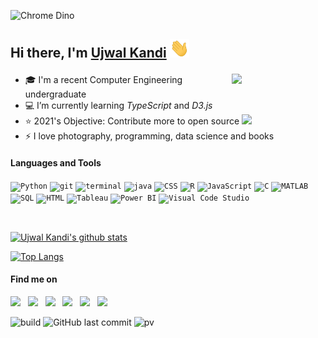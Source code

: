  <!--
**UjwalKandi/UjwalKandi** is a ✨ _special_ ✨ repository because its `README.md` (this file) appears on your GitHub profile.
-->

![Chrome Dino](https://mir-s3-cdn-cf.behance.net/project_modules/max_1200/4ff07986208593.5d9a654e92f36.gif)


<h2 align="left">Hi there, I'm <a href="https://www.linkedin.com/in/ujwalkandi" target="_blank" rel="noopener noreferrer">Ujwal Kandi</a> <img src="https://raw.githubusercontent.com/ABSphreak/ABSphreak/master/gifs/Hi.gif" height="30" />
 
<a href="https://github.com/UjwalKandi"><img align='right' src='https://github.com/UjwalKandi/UjwalKandi/blob/changes-to-readme/svg/87202985-820dcb80-c2b6-11ea-9f56-7ec461c497c3.gif' width='150"'></a></h2>

- 🎓 I'm a recent Computer Engineering undergraduate 
- 💻 I’m currently learning *TypeScript* and *D3.js* 
- ⭐ 2021's Objective: Contribute more to open source <img src="https://media.giphy.com/media/WUlplcMpOCEmTGBtBW/giphy.gif" width="30">
- ⚡ I love photography, programming, data science and books 


#### Languages and Tools 
<p>
  <code><img height="25" src="https://raw.githubusercontent.com/UjwalKandi/UjwalKandi/changes-to-readme/svg/python-5.svg" alt="Python"></code>
  <code><img height="25" src="https://raw.githubusercontent.com/UjwalKandi/UjwalKandi/changes-to-readme/svg/git-icon.svg" alt="git"></code>
  <code><img height="22" src="https://raw.githubusercontent.com/UjwalKandi/UjwalKandi/changes-to-readme/svg/terminal-1.svg" alt="terminal"></code>
  <code><img height="27" src="https://raw.githubusercontent.com/UjwalKandi/UjwalKandi/changes-to-readme/svg/java-4.svg" alt="java"></code>
  <code><img height="25" src="https://raw.githubusercontent.com/UjwalKandi/UjwalKandi/changes-to-readme/svg/css-3.svg" alt="CSS"></code>
  <code><img height="25" src="https://raw.githubusercontent.com/UjwalKandi/UjwalKandi/changes-to-readme/svg/r-lang.svg" alt="R"></code>
  <code><img height="25" src="https://raw.githubusercontent.com/UjwalKandi/UjwalKandi/changes-to-readme/svg/javascript.svg" alt="JavaScript"></code>
  <code><img height="25" src="https://raw.githubusercontent.com/UjwalKandi/UjwalKandi/changes-to-readme/svg/c-2975.svg" alt="C"></code>
  <code><img height="25" src="https://raw.githubusercontent.com/UjwalKandi/UjwalKandi/master/svg/Matlab_Logo.png" alt="MATLAB"></code>
  <code><img height="26" src="https://raw.githubusercontent.com/UjwalKandi/UjwalKandi/changes-to-readme/svg/sql.png" alt="SQL"></code>
  <code><img height="25" src="https://raw.githubusercontent.com/UjwalKandi/UjwalKandi/changes-to-readme/svg/html-5.svg" alt="HTML"></code>
  <code><img height="25" src="https://raw.githubusercontent.com/UjwalKandi/UjwalKandi/changes-to-readme/svg/tableau-software.svg" alt="Tableau"></code>
  <code><img height="25" src="https://raw.githubusercontent.com/UjwalKandi/UjwalKandi/changes-to-readme/svg/power-bi-1.svg" alt="Power BI"></code>
  <code><img height="25" src="https://raw.githubusercontent.com/UjwalKandi/UjwalKandi/changes-to-readme/svg/visual-studio-code-1.svg" alt="Visual Code Studio"></code>
</p>

<br />

[![Ujwal Kandi's github stats](https://github-readme-stats.ujwalkandi.vercel.app/api?username=UjwalKandi&count_private=true&show_icons=true&theme=blue-green&hide_rank=false&include_all_commits=true)](https://github.com/UjwalKandi?tab=repositories)

[![Top Langs](https://github-readme-stats.ujwalkandi.vercel.app/api/top-langs/?username=UjwalKandi&layout=compact&langs_count=10&theme=blue-green)](https://github.com/UjwalKandi)


#### Find me on  
<!--
<p align='left'>
   <a href="https://www.linkedin.com/in/ujwalkandi" target="_blank"><img height="25" src="https://raw.githubusercontent.com/UjwalKandi/UjwalKandi/changes-to-readme/svg/linkedin-icon-2.svg"></a>&nbsp;&nbsp;
 <a href="https://twitter.com/UjwalKandiii" target="_blank"><img height="25" src="https://raw.githubusercontent.com/UjwalKandi/UjwalKandi/changes-to-readme/svg/twitter-3.svg"></a>&nbsp;&nbsp;
 <a href="https://instagram.com/ujwal_kandi" target="_blank"><img height="25" src="https://raw.githubusercontent.com/UjwalKandi/UjwalKandi/changes-to-readme/svg/instagram-2-1.svg"></a>&nbsp;&nbsp;
 <a href="https://www.kaggle.com/ujwalkandi" target="_blank"><img height="25" src="https://raw.githubusercontent.com/UjwalKandi/UjwalKandi/changes-to-readme/svg/Kaggle%20Icon.svg"></a>&nbsp;&nbsp;
 <a href="https://public.tableau.com/profile/ujwal.kandi#!/" target="_blank"><img height="25" src="https://raw.githubusercontent.com/UjwalKandi/UjwalKandi/changes-to-readme/svg/tableau-software.svg"></a>&nbsp;&nbsp;
 <a href="https://github.com/UjwalKandi" target="_blank"><img height="25" src="https://raw.githubusercontent.com/UjwalKandi/UjwalKandi/changes-to-readme/svg/github-1.svg"></a>&nbsp;&nbsp;
 
 </p>
 -->

 <p align='left'>
   <a href="https://www.linkedin.com/in/ujwalkandi" target="_blank"><img height="25" src="https://raw.githubusercontent.com/UjwalKandi/UjwalKandi/changes-to-readme/svg/linkedin%20rect.svg"></a>&nbsp;&nbsp;
 <a href="https://twitter.com/UjwalKandiii" target="_blank"><img height="25" src="https://raw.githubusercontent.com/UjwalKandi/UjwalKandi/changes-to-readme/svg/twitter%20rect.svg"></a>&nbsp;&nbsp;
 <a href="https://instagram.com/ujwal_kandi" target="_blank"><img height="25" src="https://raw.githubusercontent.com/UjwalKandi/UjwalKandi/changes-to-readme/svg/insta%20rect.svg"></a>&nbsp;&nbsp;
 <a href="https://www.kaggle.com/ujwalkandi" target="_blank"><img height="25" src="https://raw.githubusercontent.com/UjwalKandi/UjwalKandi/changes-to-readme/svg/Kaggle%20rect.svg"></a>&nbsp;&nbsp;
 <a href="https://public.tableau.com/profile/ujwal.kandi#!/" target="_blank"><img height="25" src="https://raw.githubusercontent.com/UjwalKandi/UjwalKandi/changes-to-readme/svg/tableau%20rect.svg"></a>&nbsp;&nbsp;
 <a href="https://github.com/UjwalKandi" target="_blank"><img height="25" src="https://raw.githubusercontent.com/UjwalKandi/UjwalKandi/changes-to-readme/svg/github%20rect.svg"></a>&nbsp;&nbsp;
 
 </p>


![build](https://github.com/UjwalKandi/UjwalKandi/blob/changes-to-readme/svg/badge.svg)
![GitHub last commit](https://github.com/UjwalKandi/UjwalKandi/blob/changes-to-readme/svg/last%20commit.svg)
![pv](https://pageview.vercel.app/?github_user=UjwalKandi)

